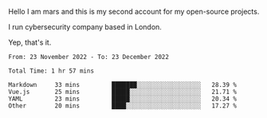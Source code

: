 Hello
I am mars and this is my second account for my open-source projects.

I run cybersecurity company based in London.

Yep, that's it.

<!--START_SECTION:waka-->

```text
From: 23 November 2022 - To: 23 December 2022

Total Time: 1 hr 57 mins

Markdown     33 mins         ███████░░░░░░░░░░░░░░░░░░   28.39 %
Vue.js       25 mins         █████░░░░░░░░░░░░░░░░░░░░   21.71 %
YAML         23 mins         █████░░░░░░░░░░░░░░░░░░░░   20.34 %
Other        20 mins         ████░░░░░░░░░░░░░░░░░░░░░   17.27 %
```

<!--END_SECTION:waka-->
